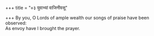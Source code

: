 +++
title = "०३ युवाभ्यां वाजिनीवसू"

+++
By you, O Lords of ample wealth our songs of praise have been observed:  
     As envoy have I brought the prayer.